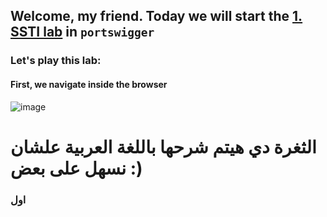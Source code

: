 ## Welcome, my friend. Today we will start the [1. SSTI lab](https://portswigger.net/web-security/server-side-template-injection/exploiting/lab-server-side-template-injection-basic) in ```portswigger```
### Let's play this lab:

#### First, we navigate inside the browser
![image](https://github.com/user-attachments/assets/67461762-3861-4244-88c5-ee4fb9086d6d)

# الثغرة دي هيتم شرحها باللغة العربية علشان نسهل على بعض :)

### اول 
